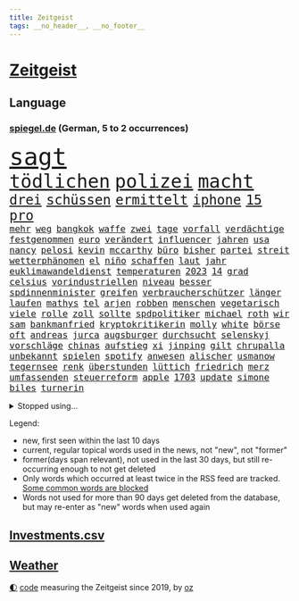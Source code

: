 ```yaml
---
title: Zeitgeist
tags: __no_header__, __no_footer__
---
```


# [Zeitgeist](https://oliz.io/zeitgeist/)

## Language

<h3><a href="https://www.spiegel.de" target="_blank">spiegel.de</a> (German, 5 to 2 occurrences)</h3>
<p style="font-family:monospace">
<span style="font-size:32pt"><a href="news_links.html#sagt" class="current">sagt</a></span>
<br>
<span style="font-size:25pt"><a href="news_links.html#tödlichen" class="current">tödlichen</a></span>
<span style="font-size:25pt"><a href="news_links.html#polizei" class="current">polizei</a></span>
<span style="font-size:25pt"><a href="news_links.html#macht" class="current">macht</a></span>
<br>
<span style="font-size:18pt"><a href="news_links.html#drei" class="current">drei</a></span>
<span style="font-size:18pt"><a href="news_links.html#schüssen" class="current">schüssen</a></span>
<span style="font-size:18pt"><a href="news_links.html#ermittelt" class="current">ermittelt</a></span>
<span style="font-size:18pt"><a href="news_links.html#iphone" class="current">iphone</a></span>
<span style="font-size:18pt"><a href="news_links.html#15" class="current">15</a></span>
<span style="font-size:18pt"><a href="news_links.html#pro" class="current">pro</a></span>
<br>
<span style="font-size:12pt"><a href="news_links.html#mehr" class="current">mehr</a></span>
<span style="font-size:12pt"><a href="news_links.html#weg" class="current">weg</a></span>
<span style="font-size:12pt"><a href="news_links.html#bangkok" class="new">bangkok</a></span>
<span style="font-size:12pt"><a href="news_links.html#waffe" class="current">waffe</a></span>
<span style="font-size:12pt"><a href="news_links.html#zwei" class="current">zwei</a></span>
<span style="font-size:12pt"><a href="news_links.html#tage" class="current">tage</a></span>
<span style="font-size:12pt"><a href="news_links.html#vorfall" class="current">vorfall</a></span>
<span style="font-size:12pt"><a href="news_links.html#verdächtige" class="current">verdächtige</a></span>
<span style="font-size:12pt"><a href="news_links.html#festgenommen" class="current">festgenommen</a></span>
<span style="font-size:12pt"><a href="news_links.html#euro" class="current">euro</a></span>
<span style="font-size:12pt"><a href="news_links.html#verändert" class="current">verändert</a></span>
<span style="font-size:12pt"><a href="news_links.html#influencer" class="current">influencer</a></span>
<span style="font-size:12pt"><a href="news_links.html#jahren" class="current">jahren</a></span>
<span style="font-size:12pt"><a href="news_links.html#usa" class="current">usa</a></span>
<span style="font-size:12pt"><a href="news_links.html#nancy" class="current">nancy</a></span>
<span style="font-size:12pt"><a href="news_links.html#pelosi" class="new">pelosi</a></span>
<span style="font-size:12pt"><a href="news_links.html#kevin" class="current">kevin</a></span>
<span style="font-size:12pt"><a href="news_links.html#mccarthy" class="new">mccarthy</a></span>
<span style="font-size:12pt"><a href="news_links.html#büro" class="current">büro</a></span>
<span style="font-size:12pt"><a href="news_links.html#bisher" class="current">bisher</a></span>
<span style="font-size:12pt"><a href="news_links.html#partei" class="current">partei</a></span>
<span style="font-size:12pt"><a href="news_links.html#streit" class="current">streit</a></span>
<span style="font-size:12pt"><a href="news_links.html#wetterphänomen" class="current">wetterphänomen</a></span>
<span style="font-size:12pt"><a href="news_links.html#el" class="current">el</a></span>
<span style="font-size:12pt"><a href="news_links.html#niño" class="current">niño</a></span>
<span style="font-size:12pt"><a href="news_links.html#schaffen" class="current">schaffen</a></span>
<span style="font-size:12pt"><a href="news_links.html#laut" class="current">laut</a></span>
<span style="font-size:12pt"><a href="news_links.html#jahr" class="current">jahr</a></span>
<span style="font-size:12pt"><a href="news_links.html#euklimawandeldienst" class="new">euklimawandeldienst</a></span>
<span style="font-size:12pt"><a href="news_links.html#temperaturen" class="current">temperaturen</a></span>
<span style="font-size:12pt"><a href="news_links.html#2023" class="current">2023</a></span>
<span style="font-size:12pt"><a href="news_links.html#14" class="current">14</a></span>
<span style="font-size:12pt"><a href="news_links.html#grad" class="current">grad</a></span>
<span style="font-size:12pt"><a href="news_links.html#celsius" class="current">celsius</a></span>
<span style="font-size:12pt"><a href="news_links.html#vorindustriellen" class="new">vorindustriellen</a></span>
<span style="font-size:12pt"><a href="news_links.html#niveau" class="current">niveau</a></span>
<span style="font-size:12pt"><a href="news_links.html#besser" class="current">besser</a></span>
<span style="font-size:12pt"><a href="news_links.html#spdinnenminister" class="new">spdinnenminister</a></span>
<span style="font-size:12pt"><a href="news_links.html#greifen" class="current">greifen</a></span>
<span style="font-size:12pt"><a href="news_links.html#verbraucherschützer" class="current">verbraucherschützer</a></span>
<span style="font-size:12pt"><a href="news_links.html#länger" class="current">länger</a></span>
<span style="font-size:12pt"><a href="news_links.html#laufen" class="current">laufen</a></span>
<span style="font-size:12pt"><a href="news_links.html#mathys" class="new">mathys</a></span>
<span style="font-size:12pt"><a href="news_links.html#tel" class="current">tel</a></span>
<span style="font-size:12pt"><a href="news_links.html#arjen" class="new">arjen</a></span>
<span style="font-size:12pt"><a href="news_links.html#robben" class="new">robben</a></span>
<span style="font-size:12pt"><a href="news_links.html#menschen" class="current">menschen</a></span>
<span style="font-size:12pt"><a href="news_links.html#vegetarisch" class="new">vegetarisch</a></span>
<span style="font-size:12pt"><a href="news_links.html#viele" class="current">viele</a></span>
<span style="font-size:12pt"><a href="news_links.html#rolle" class="current">rolle</a></span>
<span style="font-size:12pt"><a href="news_links.html#zoll" class="current">zoll</a></span>
<span style="font-size:12pt"><a href="news_links.html#sollte" class="current">sollte</a></span>
<span style="font-size:12pt"><a href="news_links.html#spdpolitiker" class="current">spdpolitiker</a></span>
<span style="font-size:12pt"><a href="news_links.html#michael" class="current">michael</a></span>
<span style="font-size:12pt"><a href="news_links.html#roth" class="current">roth</a></span>
<span style="font-size:12pt"><a href="news_links.html#wir" class="current">wir</a></span>
<span style="font-size:12pt"><a href="news_links.html#sam" class="current">sam</a></span>
<span style="font-size:12pt"><a href="news_links.html#bankmanfried" class="current">bankmanfried</a></span>
<span style="font-size:12pt"><a href="news_links.html#kryptokritikerin" class="new">kryptokritikerin</a></span>
<span style="font-size:12pt"><a href="news_links.html#molly" class="new">molly</a></span>
<span style="font-size:12pt"><a href="news_links.html#white" class="new">white</a></span>
<span style="font-size:12pt"><a href="news_links.html#börse" class="current">börse</a></span>
<span style="font-size:12pt"><a href="news_links.html#oft" class="current">oft</a></span>
<span style="font-size:12pt"><a href="news_links.html#andreas" class="current">andreas</a></span>
<span style="font-size:12pt"><a href="news_links.html#jurca" class="current">jurca</a></span>
<span style="font-size:12pt"><a href="news_links.html#augsburger" class="new">augsburger</a></span>
<span style="font-size:12pt"><a href="news_links.html#durchsucht" class="current">durchsucht</a></span>
<span style="font-size:12pt"><a href="news_links.html#selenskyj" class="current">selenskyj</a></span>
<span style="font-size:12pt"><a href="news_links.html#vorschläge" class="current">vorschläge</a></span>
<span style="font-size:12pt"><a href="news_links.html#chinas" class="current">chinas</a></span>
<span style="font-size:12pt"><a href="news_links.html#aufstieg" class="current">aufstieg</a></span>
<span style="font-size:12pt"><a href="news_links.html#xi" class="current">xi</a></span>
<span style="font-size:12pt"><a href="news_links.html#jinping" class="current">jinping</a></span>
<span style="font-size:12pt"><a href="news_links.html#gilt" class="current">gilt</a></span>
<span style="font-size:12pt"><a href="news_links.html#chrupalla" class="new">chrupalla</a></span>
<span style="font-size:12pt"><a href="news_links.html#unbekannt" class="current">unbekannt</a></span>
<span style="font-size:12pt"><a href="news_links.html#spielen" class="current">spielen</a></span>
<span style="font-size:12pt"><a href="news_links.html#spotify" class="current">spotify</a></span>
<span style="font-size:12pt"><a href="news_links.html#anwesen" class="current">anwesen</a></span>
<span style="font-size:12pt"><a href="news_links.html#alischer" class="new">alischer</a></span>
<span style="font-size:12pt"><a href="news_links.html#usmanow" class="new">usmanow</a></span>
<span style="font-size:12pt"><a href="news_links.html#tegernsee" class="current">tegernsee</a></span>
<span style="font-size:12pt"><a href="news_links.html#renk" class="new">renk</a></span>
<span style="font-size:12pt"><a href="news_links.html#überstunden" class="current">überstunden</a></span>
<span style="font-size:12pt"><a href="news_links.html#lüttich" class="new">lüttich</a></span>
<span style="font-size:12pt"><a href="news_links.html#friedrich" class="current">friedrich</a></span>
<span style="font-size:12pt"><a href="news_links.html#merz" class="current">merz</a></span>
<span style="font-size:12pt"><a href="news_links.html#umfassenden" class="new">umfassenden</a></span>
<span style="font-size:12pt"><a href="news_links.html#steuerreform" class="new">steuerreform</a></span>
<span style="font-size:12pt"><a href="news_links.html#apple" class="current">apple</a></span>
<span style="font-size:12pt"><a href="news_links.html#1703" class="new">1703</a></span>
<span style="font-size:12pt"><a href="news_links.html#update" class="current">update</a></span>
<span style="font-size:12pt"><a href="news_links.html#simone" class="current">simone</a></span>
<span style="font-size:12pt"><a href="news_links.html#biles" class="current">biles</a></span>
<span style="font-size:12pt"><a href="news_links.html#turnerin" class="new">turnerin</a></span>
</p>
<details>
<summary>Stopped using...</summary>
<p class="former" style="font-size:12pt">
gegenseitig(1078) kurzfristig(1077) umgehen(1077) beschädigt(1076) betrug(1076) evakuiert(1076) klimawandels(1076) regisseur(1076) österreichische(1076) ausschreitungen(1075) ifoinstitut(1075) versorgt(1075) hintergründe(1074) and(1073) behandlung(1073) gezogen(1073) monatelang(1073) steigenden(1073) stolz(1073) verschärfen(1073) williams(1073) zurzeit(1073) ard(1072) befindet(1072) christine(1072) ehefrau(1072) flammen(1072) hass(1072) pakistan(1072) richterin(1072) scheidet(1072) trumps(1072) wales(1072) ans(1071) erholung(1071) fbi(1071) feierte(1071) geändert(1071) unabhängigkeit(1071) welle(1071) egal(1070) erklärte(1070) guter(1070) is(1070) starken(1070) wohnhaus(1070) aufruf(1069) briten(1069) hören(1069) löste(1069) vereinigten(1069) binnen(1068) weißen(1068) zugleich(1068) bruder(1067) hubschrauber(1067) klubs(1067) schritte(1067) verlust(1067) landen(1066) moderne(1066) orbán(1066) siegte(1066) ungarns(1066) veranstalter(1066) freut(1065) geklärt(1065) investitionen(1065) verfügung(1065) feuerwehrleute(1064) längere(1064) schottland(1064) trainieren(1064) anwälte(1063) freilassung(1063) nord(1063) ökonom(1063) israels(1062) regiert(1062) anthony(1061) bedeutung(1060) langfristig(1060) angeklagten(1059) entsetzen(1059) fit(1059) heil(1059) hubertus(1059) berühmten(1058) erlebte(1058) haaland(1058) lkw(1058) patient(1058) freunde(1057) gang(1057) bürgermeisterin(1056) königin(1056) küstenwache(1056) gefangene(1055) genauso(1054) rettete(1054) tragödie(1054) fan(1053) gewinn(1053) betont(1052) erschießt(1052) hunger(1052) bundesgerichtshof(1051) zurückgegangen(1050) wind(1048) kokain(1046) wusste(1044) hoffnungen(1043) gesichert(1042) klimaziele(1042) kräfte(1039) abgeschlossen(1037) reist(1036) zeigten(1033) finanzielle(1031) erfolgreichen(1028) kanadas(1028) armen(1024) ursprünglich(1023) erhebliche(1020) größe(1007) mängel(1007) politischer(1005) cent(968) bekannter(950) vormarsch(944) wolken(932) autobahnen(930) medaille(926) vehement(887) werte(882) airline(881) waldbrände(848) flohen(833) drohenden(814) seither(812) inflationsrate(810) irre(808) kümmern(805) zwingen(798) verbunden(797) landsleute(775) japans(765) erkrankte(764) jahrzehnt(758) rückgabe(753) moderner(746) zorn(737) nachmittag(735) hawaii(731) vorfeld(721) millionenhöhe(717) 15000(710) rwe(704) jährlich(699) zentralen(699) mond(696) bahnen(694) größtem(693) kälte(692) hals(684) geringer(663) energiekonzern(653) öffentlichrechtlichen(640) frühe(638) rasch(638) marieagnes(637) vorbereiten(624) ring(617) sankt(609) großbrand(606) wettkampf(603) operation(601) royal(596) bestand(595) pekings(594) herausgefunden(591) verantwortlichen(585) fehlverhalten(584) flughäfen(581) behauptete(579) vögel(573) problems(570) zugenommen(562) zurückgewiesen(559) lücken(558) finnische(550) zugriff(549) langsam(548) söhne(548) zugegeben(546) breiten(545) kriegsbeginn(543) flüchten(541) messerattacke(540) ergab(533) hahn(531) ball(528) humor(526) 48(525) zusätzlich(521) ausfall(518) beigelegt(518) boxen(518) schlamm(506) brasilianische(503) usdollar(503) dahin(502) filialen(502) recherchen(500) b(499) trocken(498) halt(497) suchte(488) ran(485) fire(483) elisabeth(482) empfohlen(480) erleichtert(479) steuerzahler(479) angeschlagenen(478) besitzt(478) debattiert(477) diejenigen(475) japanische(475) unobericht(475) iii(472) belegt(469) leopardpanzer(468) yorks(466) provozieren(465) kaffee(460) idol(458) nationale(457) gleichberechtigung(455) partnerin(449) neustart(447) 81(446) geste(442) trans(441) entschuldigen(438) extra(437) ausgewertet(431) schwächelt(430) träume(423) eigentliche(422) verstanden(422) zurückhaltung(420) scheiterten(418) schied(413) gründet(411) traten(409) nebenwirkungen(407) komplikationen(406) verabschiedete(406) mithalten(405) studentin(400) peru(398) bellingham(391) jude(391) menschheit(387) größeres(386) tarife(386) verstöße(380) angriffskriegs(375) eingreifen(375) gerechtfertigt(375) zutritt(374) konten(373) rassistischer(373) roboter(373) dunkle(372) bussen(370) rechtsradikale(370) raumfahrt(366) achtelfinale(365) atomausstieg(363) branchen(361) caroline(360) spiegelrecherche(360) abermals(358) bestimmen(356) kurzen(353) abzug(352) floridas(350) lionel(350) illegales(349) nebel(348) symbole(347) härtesten(344) männliche(343) 160(342) verurteilten(339) 23jährige(333) autohersteller(333) missionen(333) übergewicht(333) absehbar(331) fraktionschef(331) ratten(331) satelliten(331) absolviert(328) 49euroticket(321) überzeugte(315) möglichkeit(314) credit(308) kritisierten(308) suisse(308) gesprengt(306) inhalten(305) südafrikas(305) aufgebaut(304) verunsichert(304) böhmermann(303) testet(303) as(302) zerschlagen(300) eingestuft(299) meisterschaft(299) skepsis(296) bestellen(295) regimekritiker(294) überzeugen(293) schränken(292) landesweiten(291) technologien(291) statistische(290) hill(289) gedroht(288) kommentiert(288) monatelangen(288) durcheinander(287) petersburg(283) hauses(281) gesetzliche(279) legten(279) begleitung(276) arbeitsplätze(275) eroller(275) escooter(274) weißes(274) dreier(273) immobilie(270) benötigte(268) pakistans(267) vergab(266) kulturstaatsministerin(263) aggressiv(260) zentimeter(260) pokal(257) csupolitiker(255) gebühren(255) geschwister(255) erfolgreiche(254) erlag(249) kreativer(249) ausfindig(248) gedenken(247) bakterien(246) männlichen(246) militärübung(245) ablauf(244) hochhaus(244) mitgerissen(244) elektrische(242) herstellers(242) konto(240) gesammelt(237) bewahren(236) wesentlich(236) vorschriften(235) leon(234) zwang(234) office(233) jubelt(231) liebt(231) anderson(230) zubehör(229) vierteljahrhundert(228) waldbrand(228) fukushima(227) rast(226) verpflichten(226) segelboot(225) transfer(225) fluggesellschaft(224) hunderter(224) geständnis(223) pilotprojekt(223) erleiden(220) kennzeichnung(220) unruhe(220) boote(218) nicola(218) story(215) tourist(215) bemerkt(213) offenbaren(212) 2007(211) beilegen(210) halbieren(210) politikwissenschaftler(210) rostock(210) südtirol(210) luxusuhren(209) staatsfonds(207) amtskollege(206) loswerden(206) detail(205) grafiken(205) müttern(205) aktualisiert(204) on(204) etappensieg(203) rechner(203) komponist(201) erholt(200) gala(200) stürme(200) vergnügungspark(200) wüten(199) randalierer(198) rauch(198) konkreten(197) löscharbeiten(197) tui(197) autorennen(196) beigetragen(195) lächeln(195) rührt(195) bedrohen(194) carlson(194) equal(194) pay(194) tucker(194) wallace(194) nützt(193) wagenknechts(193) zogen(193) glaube(191) bärin(189) 15jährigen(188) begeben(188) erzbistum(188) prioritäten(188) ungeklärt(188) it(187) 55jährige(186) björn(185) höcke(185) wirtschaftsleistung(185) parks(184) beschränken(182) goretzka(182) hollywoodstar(182) fsb(181) gasheizungen(181) gestresst(181) zerbrechen(181) einschränken(180) altkanzler(179) pascal(178) aufwendige(177) hauptrolle(177) qiang(177) gekonnt(176) griechische(176) kaufkraft(175) festgelegt(174) sabotageakt(174) segeljacht(174) solidarisch(174) bestreiten(173) entwickelte(173) genaue(173) herausforderer(173) flop(172) genres(172) erling(171) smart(171) angeordnet(169) passant(169) irren(167) brachten(166) fündig(166) obduktion(166) raubtier(166) hakenkreuze(165) imran(164) khan(164) verschiedener(164) ärgern(162) übergriff(162) festgeklebt(161) angehalten(159) minderjähriger(159) prosieben(159) italiener(157) modi(157) bereiche(156) ausbreiten(155) halbiert(154) moore(154) statements(154) tauben(154) leclerc(153) 125(152) stur(152) zusammenhängen(152) rundumschlag(151) weicht(151) 33jähriger(150) artefakte(150) schmelzen(150) tickets(150) überlegungen(150) assange(148) ergeht(148) reue(148) weggefährten(148) trümmerfeld(147) wärmepumpe(147) cumexaffäre(146) einfamilienhaus(145) gange(145) alarmbereitschaft(144) großfeuer(143) hassverbrechen(143) antrat(142) schwelt(142) lukaku(141) romelu(141) verweigern(141) berührt(140) eupläne(140) dárdai(139) hektar(139) pál(139) spruch(139) vorsorglich(138) überfahren(138) palme(137) sofortprogramm(137) zerren(137) bka(136) girls(136) hinein(136) schwerwiegenden(136) buchen(135) haar(135) weigert(135) erhöhte(134) sportart(134) unterschreibt(134) 58(133) ausgeblieben(133) exmitarbeiter(133) ken(132) konzentrationslager(132) feinde(131) formuliert(130) guatemala(130) mühe(130) präsidentschaftswahlkampf(130) kindesmissbrauchs(129) fabian(128) florenz(128) nationalpark(128) sachsenhausen(128) südkoreas(128) lebensmittelhersteller(127) lee(127) lukrativen(127) rekordsumme(127) reynolds(127) weeknd(127) spektakulär(126) verhaltenstherapeutin(126) landsmann(125) motorräder(125) protestierten(125) rechtsextremismus(125) waldbränden(125) eingeliefert(124) ernannte(124) feministinnen(124) reallöhne(124) that(124) triple(124) ausgang(123) außenseiter(123) gosens(123) brad(122) falschparker(122) gescheiterten(122) schlucken(122) auszusteigen(120) landesverband(120) lennard(120) wutrede(120) zusammengekommen(120) ärztliche(120) qual(119) bestritten(118) feministin(118) interpretiert(118) sommers(118) telegram(118) usgericht(118) prognostiziert(117) f16kampfjets(116) wertverlust(116) geländegewinne(115) schockiert(115) australierin(113) einstufung(112) finger(112) natürliche(112) niklas(112) triathlon(112) einsparungen(111) einwanderung(111) gelben(111) prosiebensat1(111) bereitschaft(110) getreideabkommens(110) plagen(110) website(110) abgelichtet(109) chaotischen(109) objekte(109) schwangeren(108) abgenommen(107) rocky(107) sandra(107) verunsichern(107) wnba(107) 17jährigen(106) conference(106) co₂emissionen(106) hamas(106) ankurbeln(105) richtlinie(105) einbestellt(104) fürth(104) unterschätzen(104) verschwendung(104) schröders(103) süddeutschland(103) weltmacht(103) 2006(102) berechnet(102) luftangriffen(102) politologe(102) verstärkung(102) krimbrücke(101) mauer(101) alpinist(100) erbitterten(100) gespielt(99) gruner(99) hintern(99) konsterniert(99) linksextremisten(99) regenfällen(99) indischer(98) kommunaler(98) nationalparks(98) sonntagmorgen(98) tweets(98) fragenkatalog(97) greuther(97) schlepper(97) alexis(96) rumort(96) ökonomischen(96) inferno(95) marschflugkörper(95) trick(95) überführen(95) 32jährige(94) bergwacht(94) bezeichnete(94) klimafreundlich(94) maurice(94) neugebauer(94) ralf(94) schlagersängerin(94) deadline(93) falschaussage(93) spiderman(93) 78(92) balkon(92) eiskalt(92) heimischer(92) hiesige(92) leichtigkeit(92) linker(92) hörte(91) monza(91) undenkbar(91) wahlbetrug(91) finanzexperten(90) futuristische(90) just(90) kette(90) like(90) stock(90) älterer(90) überzogene(90) bezog(89) kapazität(89) scan(89) alpinisten(88) fußballtransferticker(88) gewöhnlich(88) modellen(88) rammstein(88) schwamm(88) selbstbestimmungsgesetz(88) spiegelleitartikel(88) totschlag(88) verheerendsten(88) beach(87) begründete(87) frontal(87) ihor(87) oldenburg(87) zuliebe(87) geheimen(86) lagern(86) ungefährdet(86) vorsaison(86) undiplomatisch(85) verbraucherschützern(85) zielbereich(85) alleiniger(84) athlet(84) brighton(84) cnnchef(84) elektrischen(84) flüchtlingsheimen(84) gewitter(84) kohlenstoff(84) reiner(84) reparaturen(84) rundum(84) spanierinnen(84) ukrainisches(84) weltranglistenerste(84) winkel(84) aufgelegt(83) freiewählerchefs(83) friedensnobelpreisträger(83) vororten(83) völlige(83) barbiefilm(82) durchgreifen(82) häusern(82) luftqualität(82) rechtsradikalen(82) schmiert(82) weht(82) auster(81) emirate(81) erbeuteten(81) kameraautos(81) renditen(81) wettbewerbsfähigkeit(81) elektromobilität(80) gequält(80) geschäfts(80) hinziehen(80) lüfte(80) afdmann(79) bunten(79) covid19(79) freigesetzt(79) fußballtransfers(79) fällig(79) leo(79) sechser(79) unterhalb(79) zehnkämpfer(79) abzuholen(78) bestohlen(78) brände(78) enttäuschende(78) freiewählerchef(78) geltenden(78) kantine(78) lockdowns(78) soziologin(78) vereinen(78) beschuldigter(77) digitales(77) fuente(77) geeignet(77) millionenschweren(77) söldnerführer(77) gelegentlich(76) marilyn(76) monroe(76) smarten(76) spvgg(76) autoverkehr(75) flugzeugcrash(75) homosexuelle(75) schadens(75) vereitelt(75) werner(75) zehntausend(75) aufgehört(74) entsprechend(74) monatelangem(74) starstürmer(74) flügelspieler(73) lagerhalle(73) sabotieren(73) wertet(73) 76jährige(72) queere(72) rekordmann(72) schlauchboot(72) sprüchen(72) warnungen(72) eisbäder(71) elton(70) rasenmäher(70) ausgefallenen(69) besiegen(69) exporteure(69) mähroboter(69) schmerzhaft(69) versenkt(69) sogenanntes(68) staatsgeldern(68) überredet(68) 3m(67) ersparte(67) erzeugen(67) geschwindigkeiten(67) trupp(67) tschetschenischen(67) verstaute(67) ataman(66) ferda(66) masken(66) neonazi(66) rekordhalter(66) zitieren(66) abenteurer(65) abwechselnd(65) armutsbekämpfung(65) herausfordert(65) schwedens(65) sommerferien(65) unterhaltung(65) vorrücken(65) wozniacki(65) wärmebildkameras(65) blue(64) buffet(64) bundestagswahlen(64) intimität(64) schilderungen(64) ungewohnt(64) barker(63) fahrgast(63) finanzkontrolleure(63) gratulierte(63) kranken(63) nationalsozialismus(63) putintreuen(63) quersumme(63) schwule(63) umdrehungen(63) antidiskriminierungsbeauftragte(62) arbeitslosen(62) frankenthal(62) krankenwagen(62) trinkt(62) verteilung(62) ausfällt(61) busse(61) erledigt(61) eurecht(61) gastherme(61) geplündert(61) klassische(61) schlimmer(61) spione(61) vormittag(61) kuleba(60) produzierte(60) urwald(60) uskonsulat(60) aufstiegsbafög(59) beigesetzt(59) inhaftierten(59) klimaschädlich(59) koran(59) metropole(59) missbrauchstäter(59) nbaprofi(59) postbankkunden(59) substanz(59) 2023/2024(58) alkoholkonsum(58) bestsellerautor(58) fraktionsspitze(58) paketbote(58) schnelldurchlauf(58) syndrom(58) aufrührer(57) aufschrei(57) bevölkerungsschwund(57) düren(57) eritreafestival(57) k(57) kater(57) schnitzel(57) service(57) verlogen(57) willemalexander(57) ardsommerinterview(56) ausgehandelt(56) berlinale(56) bestseller(56) bewerbern(56) durchgegriffen(56) runden(56) sabotage(56) sexualtherapeutin(56) 1972(55) charly(55) diskreditieren(55) ehrlicher(55) geleitet(55) haien(55) hübner(55) prostituierter(55) verknüpft(55) 1700(54) eingespielt(54) eritreischen(54) kriegsende(54) topklubs(54) triumphs(54) 7000(53) carolin(53) depression(53) fahrradbranche(53) kibilder(53) kriminalpolizei(53) legislaturperiode(53) mietpreise(53) nominierungen(53) stämme(53) akuter(52) akwruine(52) baseball(52) buchhandlung(52) gegenseitige(52) jagt(52) kiosk(52) sagten(52) schnäppchen(52) testament(52) todesfall(52) fremde(51) islamistische(51) lando(51) leichtathletikwm(51) meisterin(51) norris(51) wehtut(51) gina(50) halbherzig(50) held(50) lückenkemper(50) nachbarländer(50) nebraska(50) objekten(50) pflegebedürftigen(50) rechtsextremist(50) öffnungszeiten(50) braunbärin(49) derartige(49) geburten(49) kabellos(49) trailer(49) vanmoof(49) verkraften(49) androidhandys(48) chandrayaan3(48) elternhaus(48) gesellschaftliches(48) gruppenphase(48) immobilienmarkt(48) implantiert(48) megastar(48) siebziger(48) verkürzt(48) andersdenkende(47) atomkrieg(47) belässt(47) kraftfahrtbundesamt(47) siebzigern(47) vize(47) forschenden(46) gezündet(46) hollywoodstreik(46) inspirieren(46) offerte(46) chicken(45) gegeneinander(45) inka(45) kisysteme(45) kleintransporter(45) abzusetzen(44) days(44) disziplinen(44) enttäuschung(44) freiwilliger(44) wmauftakt(44) wmgold(44) wäldern(44) 365(43) abgerissen(42) demonstrant(42) klausur(42) lebensträume(42) prallt(42) verwirklichen(42) deindustrialisierung(41) einbürgerung(41) erbt(41) hunden(41) isrückkehrerin(41) klimaforscher(41) profitabel(41) wahrgenommen(41) ökosystem(41) natürlichen(40) transrechte(40) unerwartete(40) gehetzt(39) kristin(39) wagners(39) abgezockt(38) kiexperten(38) moralischen(38) verlagerung(38) überlaufen(38) friedliche(37) joan(37) kanzlerpartei(37) kulisse(37) meseberg(37) sadiq(37) tuchels(37) ulez(37) umweltzone(37) verdiente(37) zuständen(37) ampelpläne(36) anfangen(36) bereitstellen(36) jüdischsein(36) marokkanischen(36) privilegien(36) umsturz(36) überträger(36) ausnahmezustand(35) boykottieren(35) hansa(35) knochen(35) losfahren(35) wettstreit(35) woody(35) abgeschnitten(34) dauerregen(34) küsste(34) nachhaltigen(34) papuaneuguinea(34) schmerzhaften(34) tagesgeld(34) wohnungskäufer(34) zugesagten(34) debütant(33) gegenspieler(33) gruppenspiel(33) haften(33) jawort(33) mitspielerinnen(33) taifun(33) tirana(33) gestellten(32) getagt(32) sendete(32) venus(32) vergewaltigungen(32) adoptiert(31) auswandern(31) eurowings(31) gaspreis(31) gruppensieg(31) kanarische(31) kostümierten(31) militärstrategie(31) xavi(31) besuchs(30) bindet(30) dfbkader(30) emtitel(30) kost(30) meier(30) streikenden(30) unterzahl(30) usfernsehen(30) co2emissionen(29) prüfstand(29) ruinieren(29) therapeutin(29) andauernde(28) fastfoodkette(28) gewählten(28) mathieu(28) prominentesten(28) uber(28) heftigem(27) hochprozentiges(27) siri(27) meerwasser(26) nirgends(26) wolff(26) zweifachen(26) /(25) befehl(25) behinderungen(25) betrogen(25) billigstrom(25) israeli(25) rammsteinstar(25) rennstrecke(25) schach(25) schild(25) agent(24) ness(24) nessie(24) transport(24) trudeau(24) brücken(23) immobilienriese(23) militärapparat(23) professoren(23) rügener(23) tauruslieferungen(23) uscharts(23) akzeptiert(22) handyempfang(22) kunstschätze(22) pfadfinder(22) steckdosen(22) wetterlage(22) grenzwerte(20) komponiert(20) mittelstand(20) moral(20) nahelegen(20) bedenklich(19) doppelten(19) einschläge(19) mustert(19) renteneintrittsalter(19) saudischen(19) titelfavorit(19) wahlbeeinflussung(19) ausweisen(18) demografie(18) fälschung(18) inhaber(18) leide(18) verpackt(18) fantasien(17) fußgänger(17) kriegsführung(17) marinedrohnen(17) maui(17) pannenflug(17) perus(17) stockwerke(17) trauernder(17) berchtesgadener(16) magnus(16) right(16) tierärzte(16) betätigt(15) bürokratieabbau(15) mitfahrer(15) sekte(15) umverteilung(15) wesen(15) young(15) zurecht(15) allinclusive(14) ausgebrannten(14) exverfassungsschutzchef(14) fristlos(14) hansgeorg(14) karrierecoach(14) kneipen(14) lenkte(14) maaßen(14) neuauflage(14) omikron(14) populäre(14) tabellenspitze(14) verzicht(14) wgzimmer(14) wohnviertel(14) zypern(14) fürths(13) pornos(13) technisches(13) vollzeit(13) brot(12) erfassen(12) füllkrug(12) harald(12) niclas(12) vollzeitjobs(12) angepasste(11) auslandsoscar(11) dreijährige(11) förster(11) gamer(11) jessica(11) vorgetäuscht(11) vorschrift(11) weltmarkt(11)
</p>
</details>
<p>Legend:
<ul>
<li><span class="new">new</span>, first seen within the last 10 days</li>
<li><span class="current">current</span>, regular topical words used in the news, not "new", not "former"</li>
<li><span class="former">former(days span relevant)</span>, not used in the last 30 days, but still re-occurring enough to not get deleted</li>
<li>Only words which occurred at least twice in the RSS feed are tracked. <a href="language/filters.py">Some common words are blocked</a></li>
<li>Words not used for more than 90 days get deleted from the database, but may re-enter as "new" words when used again</li>
</ul>
</p>

## [Investments](investments.html)[.csv](investments.csv)

## [Weather](weather.html)

<footer>
<a href="javascript:toggleTheme()" class="nav">🌓</a>
<a href="https://github.com/ooz/zeitgeist">code</a> measuring the Zeitgeist since 2019, by <a href="https://oliz.io">oz</a>
</footer>
